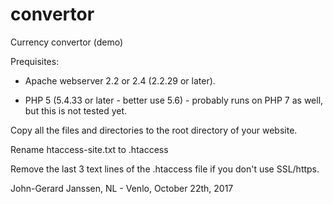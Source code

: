 # convertor
Currency convertor (demo)

Prequisites:

- Apache webserver 2.2 or 2.4 (2.2.29 or later).

- PHP 5 (5.4.33 or later - better use 5.6) - probably runs on PHP 7 as well, but this is not tested yet.

Copy all the files and directories to the root directory of your website.

Rename htaccess-site.txt to .htaccess

Remove the last 3 text lines of the .htaccess file if you don't use SSL/https.

John-Gerard Janssen,
NL - Venlo,
October 22th, 2017
